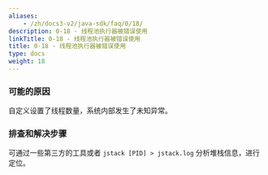 ```yaml
---
aliases:
    - /zh/docs3-v2/java-sdk/faq/0/18/
description: 0-18 - 线程池执行器被错误使用
linkTitle: 0-18 - 线程池执行器被错误使用
title: 0-18 - 线程池执行器被错误使用
type: docs
weight: 18
---
```




### 可能的原因

自定义设置了线程数量，系统内部发生了未知异常。

### 排查和解决步骤

可通过一些第三方的工具或者 `jstack [PID] > jstack.log` 分析堆栈信息，进行定位。